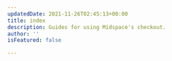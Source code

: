```yaml
---
updatedDate: 2021-11-26T02:45:13+00:00
title: index
description: Guides for using Midspace's checkout.
author: ''
isFeatured: false

---
```

